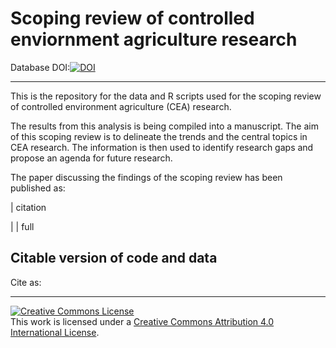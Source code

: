 
# Scoping review of controlled enviornment agriculture research

Database DOI:[![DOI](https://zenodo.org/badge/567229145.svg)](https://zenodo.org/badge/latestdoi/567229145)

------------------------------------------------------------------------

This is the repository for the data and R scripts used for the scoping review of controlled environment agriculture (CEA) research.

The results from this analysis is being compiled into a manuscript. The aim of this scoping review is to delineate the trends and the central topics in CEA research. The information is then used to identify research gaps and propose an agenda for future research.

The paper discussing the findings of the scoping review has been published as:

| citation

| 
| full

## Citable version of code and data

Cite as:

------------------------------------------------------------------------

<a rel="license" href="http://creativecommons.org/licenses/by/4.0/"><img src="https://i.creativecommons.org/l/by/4.0/88x31.png" alt="Creative Commons License" style="border-width:0"/></a><br />This work is licensed under a <a rel="license" href="http://creativecommons.org/licenses/by/4.0/">Creative Commons Attribution 4.0 International License</a>.
